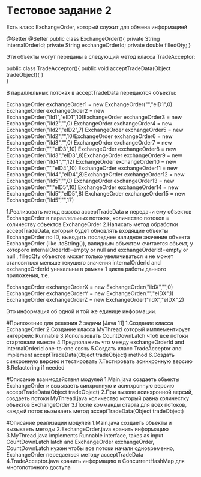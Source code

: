 # Tестовое задание 2
Есть класс ExchangeOrder, который служит для обмена информацией

@Getter
@Setter
public class ExchangeOrder(){
private String internalOrderId;
private String exchangeOrderId;
private double filledQty;
}

Эти объекты могут переданы в следующий метод класса TradeAcceptor:

public class TradeAcceptor(){              public void acceptTradeData(Object tradeObject){             }                            
}

В параллельных потоках в acceptTradeData передаются объекты:

ExchangeOrder exchangeOrder1 = new ExchangeOrder("","eID1",0)
ExchangeOrder exchangeOrder2 = new ExchangeOrder("iId1","eID1",10)ExchangeOrder exchangeOrder3 = new ExchangeOrder("iId2","",0)
ExchangeOrder exchangeOrder4 = new ExchangeOrder("iId2","eID2",7)
ExchangeOrder exchangeOrder5 = new ExchangeOrder("iId2","",10)ExchangeOrder exchangeOrder6 = new ExchangeOrder("iId3","",0)
ExchangeOrder exchangeOrder7 = new ExchangeOrder("","eID3",10)
ExchangeOrder exchangeOrder8 = new ExchangeOrder("iId3","eID3",8)ExchangeOrder exchangeOrder9 = new ExchangeOrder("iId4","",12)
ExchangeOrder exchangeOrder10 = new ExchangeOrder("","eID4",10)
ExchangeOrder exchangeOrder11 = new ExchangeOrder("iId4","eID4",8)ExchangeOrder exchangeOrder12 = new ExchangeOrder("iId5","",0)
ExchangeOrder exchangeOrder13 = new ExchangeOrder("","eID5",10)
ExchangeOrder exchangeOrder14 = new ExchangeOrder("iId5","eID5",8)
ExchangeOrder exchangeOrder15 = new ExchangeOrder("iId5","",17)

1.Реализовать метод вызова acceptTradeData и передачи ему объектов ExchangeOrder в параллельных потоках, количество потоков = количеству объектов ExchangeOrder
2.Написать метод обработки acceptTradeData, который будет обновлять входящие объекты ExchangeOrder по ID, выводить последнее валидное значение  объекта ExchangeOrder (like .toString()), валидным объектом считается объект, у которого
internalOrderId!=empty or null and exchangeOrderId!=empty or null , filledQty объектов может только увеличиваться и не может становиться меньше текущего значения
internalOrderId and exchangeOrderId уникальны в рамках 1 цикла работы данного приложения,
т.е.

ExchangeOrder exchangeOrderX = new ExchangeOrder("iIdX","",0)
ExchangeOrder exchangeOrderY = new ExchangeOrder("","eIDX",1)
ExchangeOrder exchangeOrderZ = new ExchangeOrder("iIdX","eIDX",2)

Это информация об одной и той же единице информации.

#Приложение для решения 2 задачи [Java 11]
1.Создание класса ExchangeOrder
2.Создание класса MyThread который имплементирует интерфейс Runnable
3.Использовать CountDownLatch чтоб все потоки стартовали вместе
4.Предполажить что между exchangeOrderId and internalOrderId one-to-one связь
5.Создать класс TradeAcceptor and implement acceptTradeData(Object tradeObject) method
6.Создать синхронную версию и тестировать
7.Тестировать асинхронную версию
8.Refactoring if needed

#Описание взаимодействия модулей
1.Main.java создаеть обьекты ExchangeOrder и вызываеть синхронную и асинхронную версию acceptTradeData(Object tradeObject)
2.При вызове асинхронной версий, создаеть потоки MyThread.java количество который равна количестку обьектов ExchangeOrder
3.После комманды старта для всех потоков, каждый поток вызываеть метод acceptTradeData(Object tradeObject)

#Описание реализации модулей
1.Main.java создаеть обьекты и вызываеть методы
2.ExchangeOrder.java хранить информацию
3.MyThread.java implements Runnable interface, takes as input CountDownLatch latch and ExchangeOrder exchangeOrder,
CountDownLatch нужен чтобы все потоки начали одновременно, ExchangeOrder передаеться методу acceptTradeData
4.TradeAcceptor.java хранить информацию в ConcurrentHashMap для многопоточного доступа
